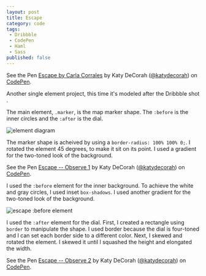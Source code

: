 ```yaml
---
layout: post
title: Escape
category: code
tags:
 - Dribbble
 - CodePen
 - Haml
 - Sass
published: false
---
```


<p data-height="400" data-theme-id="97" data-slug-hash="c49a6895c8d1d3fa307fae18791cc51f" data-default-tab="result" class='codepen'>See the Pen <a href='http://codepen.io/katydecorah/pen/c49a6895c8d1d3fa307fae18791cc51f'>Escape by Carla Corrales</a> by Katy DeCorah (<a href='http://codepen.io/katydecorah'>@katydecorah</a>) on <a href='http://codepen.io'>CodePen</a>.</p>

Another single element project, this time it's modeled after the Dribbble shot []().

The main element, `.marker`, is the map marker shape. The `:before` is the inner circles and the `:after` is the dial.

![element diagram](https://dl.dropbox.com/s/q4he7hpqshi3khn/escape-elements.png)

The marker shape is acheived by using a `border-radius: 100% 100% 0;`. I rotated the element 45 degrees, to make it sit on its point. I used a gradient for the two-toned look of the background.

<p data-height="400" data-theme-id="97" data-slug-hash="5139eb2825b88adf9495330f554a9c5b" data-default-tab="result" class='codepen'>See the Pen <a href='http://codepen.io/katydecorah/pen/5139eb2825b88adf9495330f554a9c5b'>Escape -- Observe 1</a> by Katy DeCorah (<a href='http://codepen.io/katydecorah'>@katydecorah</a>) on <a href='http://codepen.io'>CodePen</a>.</p>


I used the `:before` element for the inner background. To achieve the white and gray circles, I used inset `box-shadows`. I used another gradient for the two-toned look of the background.

![escape :before element](https://dl.dropbox.com/s/dvzqijk4t377jta/escape-before.png)

I used the `:after` element for the dial. First, I created a rectangle using `border` to manipulate the shape. I used border because the dial is four-toned and I can set each border side to a different color. Next, I skewed and rotated the element. I skewed it until I squashed the height and elongated the width.

<p data-height="400" data-theme-id="97" data-slug-hash="2da5c6fd1fea85b62eef5c84568f6658" data-default-tab="result" class='codepen'>See the Pen <a href='http://codepen.io/katydecorah/pen/2da5c6fd1fea85b62eef5c84568f6658'>Escape -- Observe 2</a> by Katy DeCorah (<a href='http://codepen.io/katydecorah'>@katydecorah</a>) on <a href='http://codepen.io'>CodePen</a>.</p>
